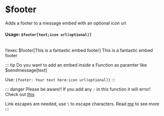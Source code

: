 # $footer
Adds a footer to a message embed with an optional icon url

#### Usage: `$footer[text;icon url(optional)]`
<br/>
<discord-messages>
	<discord-message :bot="false" role-color="#ffcc9a" author="Member">
		!!exec $footer[This is a fantastic embed footer]
	</discord-message>
	<discord-message :bot="true" role-color="#0099ff" author="Custom Command" avatar="https://media.discordapp.net/avatars/725721249652670555/781224f90c3b841ba5b40678e032f74a.webp">
		<discord-embed
			slot="embeds"
		>
		<span slot="footer">This is a fantastic embed footer</span>
		</discord-embed>
	</discord-message>
</discord-messages>

::: tip Do you want to add an embed inside a Function as paramter like $sendmessage[text]

Use: `{footer: Your text here:icon url(optional)}`
:::

::: danger Please be aware!!
If you add any `:` in this function it will error! Check out [this](../../Other/syntax.md)

Link escapes are needed, use `\` to escape characters. Read [me](../../Other/syntax.md) to see more
:::
